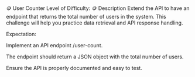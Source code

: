 🪙 User Counter
Level of Difficulty: 🪙
Description
Extend the API to have an endpoint that returns the total number of users in the system. This challenge will help you practice data retrieval and API response handling.

Expectation:

Implement an API endpoint /user-count.

The endpoint should return a JSON object with the total number of users.

Ensure the API is properly documented and easy to test.